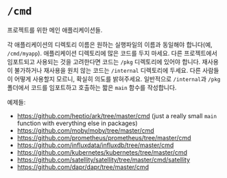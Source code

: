 # `/cmd`

프로젝트를 위한 메인 애플리케이션들.

각 애플리케이션의 디렉토리 이름은 원하는 실행파일의 이름과 동일해야 합니다(예, `/cmd/myapp`).
애플리케이션 디렉토리에 많은 코드를 두지 마세요.
다른 프로젝트에서 임포트되고 사용되는 것을 고려한다면 코드는 `/pkg` 디렉토리에 있어야 합니다.
재사용이 불가하거나 재사용을 원치 않는 코드는 `/internal` 디렉토리에 두세요.
다른 사람들이 어떻게 사용할지 모르니, 확실히 의도를 밝혀주세요.
일반적으로 `/internal`과 `/pkg`폴더에서 코드를 임포트하고 호출하는 짧은 `main` 함수를 작성합니다.

예제들:

* https://github.com/heptio/ark/tree/master/cmd (just a really small `main` function with everything else in packages)
* https://github.com/moby/moby/tree/master/cmd
* https://github.com/prometheus/prometheus/tree/master/cmd
* https://github.com/influxdata/influxdb/tree/master/cmd
* https://github.com/kubernetes/kubernetes/tree/master/cmd
* https://github.com/satellity/satellity/tree/master/cmd/satellity
* https://github.com/dapr/dapr/tree/master/cmd

